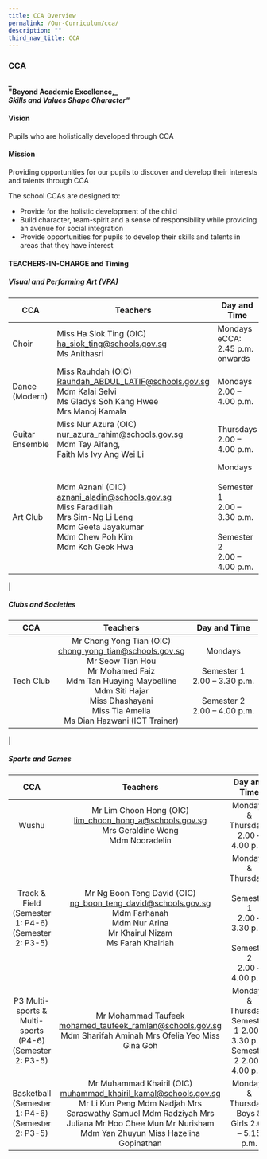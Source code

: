```yaml
---
title: CCA Overview
permalink: /Our-Curriculum/cca/
description: ""
third_nav_title: CCA
---
```

### CCA

**_  
"Beyond Academic Excellence,_** <br>
**_Skills and Values Shape Character"_**

#### Vision
Pupils who are holistically developed through CCA

#### Mission
Providing opportunities for our pupils to discover and develop their interests and talents through CCA

The school CCAs are designed to:
* Provide for the holistic development of the child
* Build character, team-spirit and a sense of responsibility while providing an avenue for social integration
* Provide opportunities for pupils to develop their skills and talents in areas that they have interest

#### TEACHERS-IN-CHARGE and Timing

##### Visual and Performing Art (VPA)

| CCA | Teachers | Day and Time |
|---|---|---|
| Choir | Miss Ha Siok Ting (OIC)<br> [ha_siok_ting@schools.gov.sg](ha_siok_ting@schools.gov.sg) <br>Ms Anithasri   | Mondays eCCA:<br> 2.45 p.m. onwards   |
| Dance (Modern) | Miss Rauhdah (OIC)<br> [Rauhdah_ABDUL_LATIF@schools.gov.sg](Rauhdah_ABDUL_LATIF@schools.gov.sg)<br> Mdm Kalai Selvi<br> Ms Gladys Soh Kang Hwee<br> Mrs Manoj Kamala   | Mondays<br> 2.00 – 4.00 p.m.   |
| Guitar Ensemble | Miss Nur Azura (OIC)<br> [nur_azura_rahim@schools.gov.sg](nur_azura_rahim@schools.gov.sg)<br> Mdm Tay Aifang,<br> Faith Ms Ivy Ang Wei Li   | Thursdays<br> 2.00 – 4.00 p.m.   |
| Art Club | Mdm Aznani (OIC)<br> [aznani_aladin@schools.gov.sg](aznani_aladin@schools.gov.sg)<br> Miss Faradillah<br> Mrs Sim-Ng Li Leng <br>Mdm Geeta Jayakumar<br> Mdm Chew Poh Kim<br> Mdm Koh Geok Hwa   | Mondays<br><br> Semester 1<br> 2.00 – 3.30 p.m. <br><br>  Semester 2 <br>2.00 – 4.00 p.m. |
|

##### Clubs and Societies

| CCA | Teachers | Day and Time |
|:---:|:---:|:---:|
| Tech Club | Mr Chong Yong Tian (OIC)<br> [chong_yong_tian@schools.gov.sg](chong_yong_tian@schools.gov.sg) <br>Mr Seow Tian Hou<br> Mr Mohamed Faiz <br>Mdm Tan Huaying Maybelline <br>Mdm Siti Hajar<br> Miss Dhashayani   <br>Miss Tia Amelia <br>Ms Dian Hazwani (ICT Trainer)   | Mondays  <br><br> Semester 1<br> 2.00 – 3.30 p.m.<br><br>   Semester 2 <br>2.00 – 4.00 p.m. |
|

##### Sports and Games

| CCA | Teachers | Day and Time |
|:---:|:---:|:---:|
| Wushu | Mr Lim Choon Hong (OIC)<br> [lim_choon_hong_a@schools.gov.sg](lim_choon_hong_a@schools.gov.sg) <br>Mrs Geraldine Wong<br> Mdm Nooradelin   | Mondays & Thursdays <br>2.00 – 4.00 p.m. |
| Track & Field (Semester 1: P4-6) (Semester 2: P3-5) | Mr Ng Boon Teng David (OIC)<br> [ng_boon_teng_david@schools.gov.sg](ng_boon_teng_david@schools.gov.sg) <br>Mdm Farhanah<br> Mdm Nur Arina <br>Mr Khairul Nizam<br> Ms Farah Khairiah | Mondays & Thursdays <br><br>  Semester 1<br> 2.00 – 3.30 p.m. <br><br>  Semester 2 <br>2.00 – 4.00 p.m. |
| P3 Multi-sports &  Multi-sports (P4-6) (Semester 2: P3-5) | Mr Mohammad Taufeek [mohamed_taufeek_ramlan@schools.gov.sg](mohamed_taufeek_ramlan@schools.gov.sg) Mdm Sharifah Aminah Mrs Ofelia Yeo Miss Gina Goh   | Mondays & Thursdays   Semester 1 2.00 – 3.30 p.m.   Semester 2 2.00 – 4.00 p.m. |
| Basketball (Semester 1: P4-6) (Semester 2: P3-5) | Mr Muhammad Khairil (OIC) [muhammad_khairil_kamal@schools.gov.sg](muhammad_khairil_kamal@schools.gov.sg) Mr Li Kun Peng Mdm Nadjah Mrs Saraswathy Samuel Mdm Radziyah Mrs Juliana Mr Hoo Chee Mun Mr Nurisham Mdm Yan Zhuyun Miss Hazelina Gopinathan   | Mondays & Thursdays Boys & Girls 2.00 – 5.15 p.m.   |